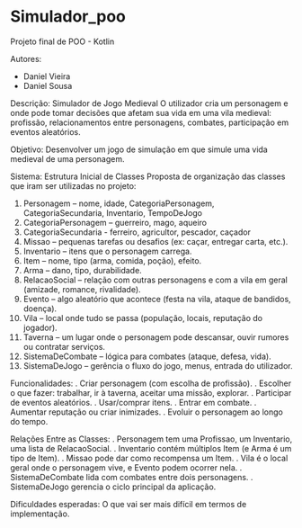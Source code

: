 # Simulador_poo
Projeto final de POO - Kotlin


Autores:
- Daniel Vieira
- Daniel Sousa

Descrição:
Simulador de Jogo Medieval
O utilizador cria um personagem e onde pode tomar decisões que afetam sua vida em uma vila medieval: profissão, relacionamentos entre personagens, combates, participação em eventos aleatórios.

Objetivo:
Desenvolver um jogo de simulação em que simule uma vida medieval de uma personagem.

Sistema:
Estrutura Inicial de Classes
Proposta de organização das classes que iram ser utilizadas no projeto:
1.	Personagem – nome, idade, CategoriaPersonagem, CategoriaSecundaria, Inventario, TempoDeJogo
2.	CategoriaPersonagem – guerreiro, mago, aqueiro
3.	CategoriaSecundaria - ferreiro, agricultor, pescador, caçador
4.	Missao – pequenas tarefas ou desafios (ex: caçar, entregar carta, etc.).
5.	Inventario – itens que o personagem carrega.
6.	Item – nome, tipo (arma, comida, poção), efeito.
7.	Arma – dano, tipo, durabilidade.
8.	RelacaoSocial – relação com outras personagens e com a vila em geral (amizade, romance, rivalidade).
9.	Evento – algo aleatório que acontece (festa na vila, ataque de bandidos, doença).
10.	Vila – local onde tudo se passa (população, locais, reputação do jogador).
11.	Taverna – um lugar onde o personagem pode descansar, ouvir rumores ou contratar serviços.
12.	SistemaDeCombate – lógica para combates (ataque, defesa, vida).
13.	SistemaDeJogo – gerência o fluxo do jogo, menus, entrada do utilizador.


Funcionalidades:
. Criar personagem (com escolha de profissão).
. Escolher o que fazer: trabalhar, ir à taverna, aceitar uma missão, explorar.
. Participar de eventos aleatórios.
. Usar/comprar itens.
. Entrar em combate.
. Aumentar reputação ou criar inimizades.
. Evoluir o personagem ao longo do tempo.

Relações Entre as Classes:
. Personagem tem uma Profissao, um Inventario, uma lista de RelacaoSocial.
. Inventario contém múltiplos Item (e Arma é um tipo de Item).
. Missao pode dar como recompensa um Item.
. Vila é o local geral onde o personagem vive, e Evento podem ocorrer nela.
. SistemaDeCombate lida com combates entre dois personagens.
. SistemaDeJogo gerencia o ciclo principal da aplicação.

Dificuldades esperadas:
O que vai ser mais difícil em termos de implementação.
